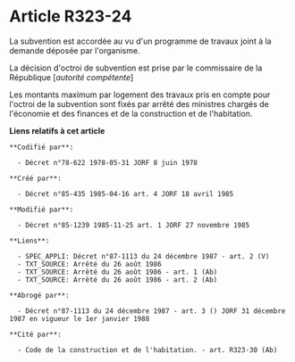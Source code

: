 # Article R323-24

La subvention est accordée au vu d'un programme de travaux joint à la demande déposée par l'organisme.

La décision d'octroi de subvention est prise par le commissaire de la République [*autorité compétente*]

Les montants maximum par logement des travaux pris en compte pour l'octroi de la subvention sont fixés par arrêté des
ministres chargés de l'économie et des finances et de la construction et de l'habitation.

**Liens relatifs à cet article**

	**Codifié par**:

	  - Décret n°78-622 1978-05-31 JORF 8 juin 1978

	**Créé par**:

	  - Décret n°85-435 1985-04-16 art. 4 JORF 18 avril 1985

	**Modifié par**:

	  - Décret n°85-1239 1985-11-25 art. 1 JORF 27 novembre 1985

	**Liens**:

	  - SPEC_APPLI: Décret n°87-1113 du 24 décembre 1987 - art. 2 (V)
	  - TXT_SOURCE: Arrêté du 26 août 1986
	  - TXT_SOURCE: Arrêté du 26 août 1986 - art. 1 (Ab)
	  - TXT_SOURCE: Arrêté du 26 août 1986 - art. 2 (Ab)

	**Abrogé par**:

	  - Décret n°87-1113 du 24 décembre 1987 - art. 3 () JORF 31 décembre 1987 en vigueur le 1er janvier 1988

	**Cité par**:

	  - Code de la construction et de l'habitation. - art. R323-30 (Ab)
